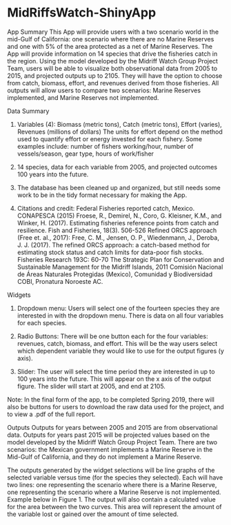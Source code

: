 # MidRiffsWatch-ShinyApp
App Summary
This App will provide users with a two scenario world in the mid-Gulf of California: one scenario where there are no Marine Reserves and one with 5% of the area protected as a net of Marine Reserves. The App will provide information on 14 species that drive the fisheries catch in the region. Using the model developed by the Midriff Watch Group Project Team, users will be able to visualize both observational data from 2005 to 2015, and projected outputs up to 2105. They will have the option to choose from catch, biomass, effort, and revenues derived from those fisheries. All outputs will allow users to compare two scenarios: Marine Reserves implemented, and Marine Reserves not implemented.

Data Summary
1. Variables (4): Biomass (metric tons), Catch (metric tons), Effort (varies), Revenues (millions of dollars)
The units for effort depend on the method used to quantify effort or energy invested for each fishery. Some examples include: number of fishers working/hour, number of vessels/season, gear type, hours of work/fisher

2. 14 species, data for each variable from 2005, and projected outcomes 100 years into the future.

3. The database has been cleaned up and organized, but still needs some work to be in the tidy format necessary for making the App.

4. Citations and credit:
Federal Fisheries reported catch, Mexico. CONAPESCA (2015)
Froese, R., Demirel, N., Coro, G. Kleisner, K.M., and Winker, H. (2017). Estimating fisheries reference points from catch and resilience. Fish and Fisheries, 18(3). 506-526
Refined ORCS approach (Free et. al., 2017): Free, C. M., Jensen, O. P., Wiedenmann, J., Deroba, J. J. (2017). The refined ORCS approach: a catch-based method for estimating stock status and catch limits for data-poor fish stocks. Fisheries Research 193C: 60-70
The Strategic Plan for Conservation and Sustainable Management for the Midriff Islands, 2011 Comisión Nacional de Áreas Naturales Protegidas (Mexico), Comunidad y Biodiversidad COBI, Pronatura Noroeste AC.



Widgets 
1. Dropdown menu: Users will select one of the fourteen species they are interested in with the dropdown menu. There is data on all four variables for each species.

2. Radio Buttons: There will be one button each for the four variables: revenues, catch, biomass, and effort. This will be the way users select which dependent variable they would like to use for the output figures (y axis). 

3.  Slider: The user will select the time period they are interested in up to 100 years into the future. This will appear on the x axis of the output figure. The slider will start at 2005, and end at 2105.

Note: In the final form of the app, to be completed Spring 2019, there will also be buttons for users to download the raw data used for the project, and to view a .pdf of the full report. 

Outputs
Outputs for years between 2005 and 2015 are from observational data. Outputs for years past 2015 will be projected values based on the model developed by the Midriff Watch Group Project Team. There are two scenarios: the Mexican government implements a Marine Reserve in the Mid-Gulf of California, and they do not implement a Marine Reserve.
 
The outputs generated by the widget selections will be line graphs of the selected variable versus time (for the species they selected). Each will have two lines: one representing the scenario where there is a Marine Reserve, one representing the scenario where a Marine Reserve is not implemented. Example below in Figure 1. The output will also contain a calculated value for the area between the two curves. This area will represent the amount of the variable lost or gained over the amount of time selected.
